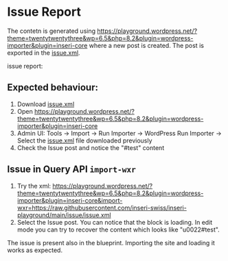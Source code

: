 # Issue Report

The contetn is generated using https://playground.wordpress.net/?theme=twentytwentythree&wp=6.5&php=8.2&plugin=wordpress-importer&plugin=inseri-core where a new post is created. The post is exported in the [issue.xml](issue.xml).

issue report:

## Expected behaviour:

1. Download [issue.xml](issue.xml)
2. Open https://playground.wordpress.net/?theme=twentytwentythree&wp=6.5&php=8.2&plugin=wordpress-importer&plugin=inseri-core
3. Admin UI: Tools -> Import -> Run Importer -> WordPress Run Importer -> Select the [issue.xml](issue.xml) file downloaded previously
4. Check the Issue post and notice the "#test" content

## Issue in Query API `import-wxr`

1. Try the xml: https://playground.wordpress.net/?theme=twentytwentythree&wp=6.5&php=8.2&plugin=wordpress-importer&plugin=inseri-core&import-wxr=https://raw.githubusercontent.com/inseri-swiss/inseri-playground/main/issue/issue.xml
2. Select the Issue post. You can notice that the block is loading. In edit mode you can try to recover the content which looks like "u0022#test".

The issue is present also in the blueprint.
Importing the site and loading it works as expected.
